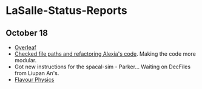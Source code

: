 # LaSalle-Status-Reports

## October 18
* [Overleaf](https://www.overleaf.com/project/670fc88389caa7db2f24b)
* [Checked file paths and refactoring Alexia's code](https://gitlab.cern.ch/lasalle/rad-lb02lbgammabr-obs/lb02lbgammabr). Making the code more modular. 
* Got new instructions for the spacal-sim - Parker... Waiting on DecFiles from Liupan An's. 
* [Flavour Physics](https://github.com/uzzielperez/Flavour-Physics)
